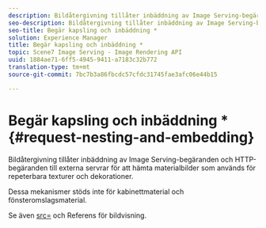 ```yaml
---
description: Bildåtergivning tillåter inbäddning av Image Serving-begäranden och HTTP-begäranden till externa servrar för att hämta materialbilder som används för repeterbara texturer och dekorationer.
seo-description: Bildåtergivning tillåter inbäddning av Image Serving-begäranden och HTTP-begäranden till externa servrar för att hämta materialbilder som används för repeterbara texturer och dekorationer.
seo-title: Begär kapsling och inbäddning *
solution: Experience Manager
title: Begär kapsling och inbäddning *
topic: Scene7 Image Serving - Image Rendering API
uuid: 1884ae71-6ff5-4945-9411-a7183c32b772
translation-type: tm+mt
source-git-commit: 7bc7b3a86fbcdc57cfdc31745fae3afc06e44b15

---
```



# Begär kapsling och inbäddning *{#request-nesting-and-embedding}

Bildåtergivning tillåter inbäddning av Image Serving-begäranden och HTTP-begäranden till externa servrar för att hämta materialbilder som används för repeterbara texturer och dekorationer.

Dessa mekanismer stöds inte för kabinettmaterial och fönsteromslagsmaterial.

Se även [src=](../../../../../../ir-api/http-protocol/image-rendering-api-ref/c-ir-http-protocol-ref/c-ir-http-protocol-command-reference/r-ir-src.md#reference-62c98abad22149d68d405ed6aaff8272) och Referens för bildvisning.
